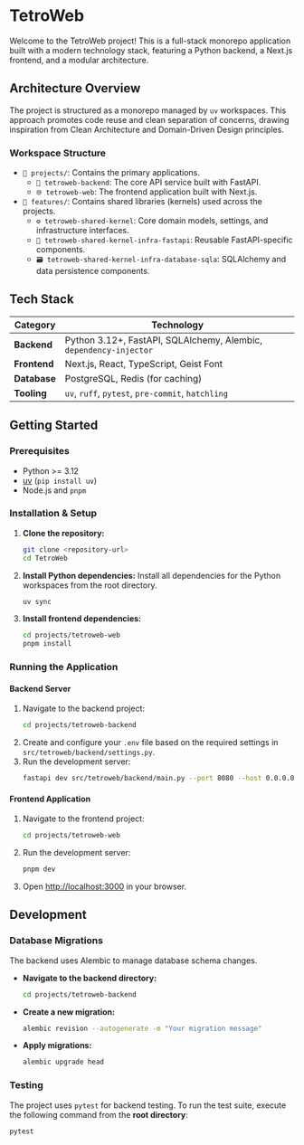 # TetroWeb

Welcome to the TetroWeb project! This is a full-stack monorepo application built with a modern technology stack, featuring a Python backend, a Next.js frontend, and a modular architecture.

## Architecture Overview

The project is structured as a monorepo managed by `uv` workspaces. This approach promotes code reuse and clean separation of concerns, drawing inspiration from Clean Architecture and Domain-Driven Design principles.

### Workspace Structure

-   `📂 projects/`: Contains the primary applications.
    -   `🚀 tetroweb-backend`: The core API service built with FastAPI.
    -   `🌐 tetroweb-web`: The frontend application built with Next.js.
-   `📂 features/`: Contains shared libraries (kernels) used across the projects.
    -   `⚙️ tetroweb-shared-kernel`: Core domain models, settings, and infrastructure interfaces.
    -   `🔗 tetroweb-shared-kernel-infra-fastapi`: Reusable FastAPI-specific components.
    -   `🗃️ tetroweb-shared-kernel-infra-database-sqla`: SQLAlchemy and data persistence components.

## Tech Stack

| Category           | Technology                                                              |
| ------------------ | ----------------------------------------------------------------------- |
| **Backend**        | Python 3.12+, FastAPI, SQLAlchemy, Alembic, `dependency-injector`       |
| **Frontend**       | Next.js, React, TypeScript, Geist Font                                  |
| **Database**       | PostgreSQL, Redis (for caching)                                         |
| **Tooling**        | `uv`, `ruff`, `pytest`, `pre-commit`, `hatchling`                        |

## Getting Started

### Prerequisites

-   Python >= 3.12
-   [uv](https://github.com/astral-sh/uv) (`pip install uv`)
-   Node.js and `pnpm`

### Installation & Setup

1.  **Clone the repository:**
    ```bash
    git clone <repository-url>
    cd TetroWeb
    ```

2.  **Install Python dependencies:**
    Install all dependencies for the Python workspaces from the root directory.
    ```bash
    uv sync
    ```

3.  **Install frontend dependencies:**
    ```bash
    cd projects/tetroweb-web
    pnpm install
    ```

### Running the Application

#### Backend Server

1.  Navigate to the backend project:
    ```bash
    cd projects/tetroweb-backend
    ```
2.  Create and configure your `.env` file based on the required settings in `src/tetroweb/backend/settings.py`.
3.  Run the development server:
    ```bash
    fastapi dev src/tetroweb/backend/main.py --port 8080 --host 0.0.0.0
    ```

#### Frontend Application

1.  Navigate to the frontend project:
    ```bash
    cd projects/tetroweb-web
    ```
2.  Run the development server:
    ```bash
    pnpm dev
    ```
3.  Open [http://localhost:3000](http://localhost:3000) in your browser.

## Development

### Database Migrations

The backend uses Alembic to manage database schema changes.

-   **Navigate to the backend directory:**
    ```bash
    cd projects/tetroweb-backend
    ```
-   **Create a new migration:**
    ```bash
    alembic revision --autogenerate -m "Your migration message"
    ```
-   **Apply migrations:**
    ```bash
    alembic upgrade head
    ```

### Testing

The project uses `pytest` for backend testing. To run the test suite, execute the following command from the **root directory**:

```bash
pytest
```